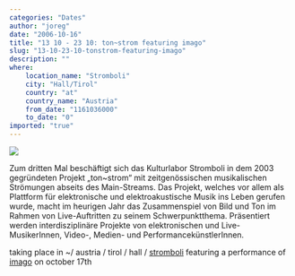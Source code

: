 ```yaml
---
categories: "Dates"
author: "joreg"
date: "2006-10-16"
title: "13 10 - 23 10: ton~strom featuring imago"
slug: "13-10-23-10-tonstrom-featuring-imago"
description: ""
where: 
    location_name: "Stromboli"
    city: "Hall/Tirol"
    country: "at"
    country_name: "Austria"
    from_date: "1161036000"
    to_date: "0"
imported: "true"
---
```



<!--{SPLIT()}-->

![](tonstrom.jpg)

<!--~~~-->


Zum dritten Mal beschäftigt sich das Kulturlabor Stromboli in dem 2003 gegründeten Projekt „ton~strom“ mit zeitgenössischen musikalischen Strömungen abseits des Main-Streams. Das Projekt, welches vor allem als Plattform für elektronische und elektroakustische Musik ins Leben gerufen wurde, macht im heurigen Jahr das Zusammenspiel von Bild und Ton im Rahmen von Live-Auftritten zu seinem Schwerpunktthema. Präsentiert werden interdisziplinäre Projekte von elektronischen und Live-MusikerInnen, Video-, Medien- und PerformancekünstlerInnen.

taking place in ~/ austria / tirol / hall / [stromboli](http://uralklubrot.stromboli.at/index.php?option=com_content&amp;task=category&amp;sectionid=2&amp;id=29&amp;Itemid=79)
featuring a performance of [imago](http://joreg.ath.cx/imago) on october 17th

<!--{SPLIT}-->